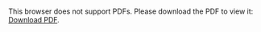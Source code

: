 <object data="christ-in-song/CIS1908pdfs/508.pdf" type="application/pdf" width="100%" height="1024px">
    <embed src="christ-in-song/CIS1908pdfs/508.pdf">
        <p>This browser does not support PDFs. Please download the PDF to view it: <a href="christ-in-song/CIS1908pdfs/508.pdf">Download PDF</a>.</p>
    </embed>
</object>
